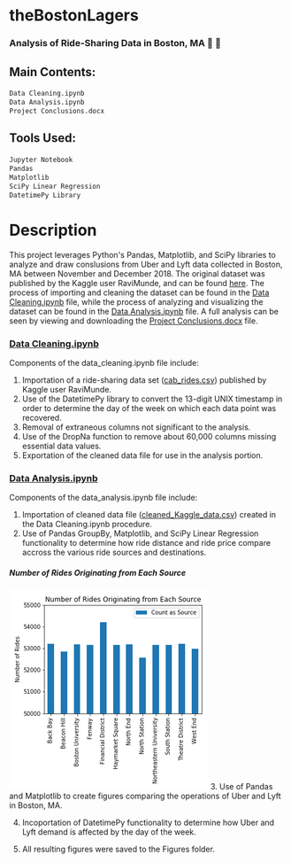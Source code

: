 # theBostonLagers
### Analysis of Ride-Sharing Data in Boston, MA 🚕 🚷


## Main Contents:
    Data Cleaning.ipynb
    Data Analysis.ipynb
    Project Conclusions.docx

## Tools Used:
    Jupyter Notebook
    Pandas
    Matplotlib
    SciPy Linear Regression
    DatetimePy Library

# Description

This project leverages Python's Pandas, Matplotlib, and SciPy libraries to analyze and draw conslusions from Uber and Lyft data collected in Boston, MA between November and December 2018. The original dataset was published by the Kaggle user RaviMunde, and can be found [here](https://www.kaggle.com/ravi72munde/uber-lyft-cab-prices). The process of importing and cleaning the dataset can be found in the [Data Cleaning.ipynb](https://github.com/blhawkins/theBostonLagers/blob/master/Data%20Cleaning.ipynb) file, while the process of analyzing and visualizing the dataset can be found in the [Data Analysis.ipynb](https://github.com/blhawkins/theBostonLagers/blob/master/Data%20Analysis.ipynb) file. A full analysis can be seen by viewing and downloading the [Project Conclusions.docx](https://github.com/blhawkins/theBostonLagers/blob/master/Project%20Conclusions.docx) file.

### [Data Cleaning.ipynb](https://github.com/blhawkins/theBostonLagers/blob/master/Data%20Cleaning.ipynb)
Components of the data_cleaning.ipynb file include:
1. Importation of a ride-sharing data set ([cab_rides.csv](https://github.com/blhawkins/theBostonLagers/blob/master/Resources/Kaggle_Data/cab_rides.csv)) published by Kaggle user RaviMunde.
2. Use of the DatetimePy library to convert the 13-digit UNIX timestamp in order to determine the day of the week on which each data point was recovered.
3. Removal of extraneous columns not significant to the analysis.
4. Use of the DropNa function to remove about 60,000 columns missing essential data values.
5. Exportation of the cleaned data file for use in the analysis portion.

### [Data Analysis.ipynb](https://github.com/blhawkins/theBostonLagers/blob/master/Data%20Analysis.ipynb)
Components of the data_analysis.ipynb file include:
1. Importation of cleaned data file ([cleaned_Kaggle_data.csv](https://github.com/blhawkins/theBostonLagers/blob/master/Resources/cleaned_Kaggle_data.csv)) created in the Data Cleaning.ipynb procedure.
2. Use of Pandas GroupBy, Matplotlib, and SciPy Linear Regression functionality to determine how ride distance and ride price compare accross the various ride sources and destinations.
##### Number of Rides Originating from Each Source
![alt text](https://github.com/blhawkins/theBostonLagers/blob/master/Figures/count_as_source.png 'Number of Rides Originating from Each Source')
3. Use of Pandas and Matplotlib to create figures comparing the operations of Uber and Lyft in Boston, MA.  

4. Incoportation of DatetimePy functionality to determine how Uber and Lyft demand is affected by the day of the week.  

5. All resulting figures were saved to the Figures folder.
